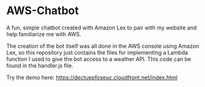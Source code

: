 # AWS-Chatbot
A fun, simple chatbot created with Amazon Lex to pair with my website and help familiarize me with AWS.

The creation of the bot itself was all done in the AWS console using Amazon Lex, so this repository just contains the files for implementing a Lambda function I used to give the bot access to a weather API. This code can be found in the handler.js file.

Try the demo here: https://dectuepfoseuc.cloudfront.net/index.html
